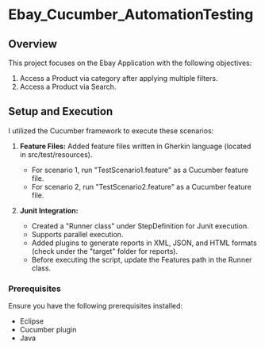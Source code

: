 # Ebay_Cucumber_AutomationTesting
## Overview
This project focuses on the Ebay Application with the following objectives:
1. Access a Product via category after applying multiple filters.
2. Access a Product via Search.

## Setup and Execution
I utilized the Cucumber framework to execute these scenarios:

1. **Feature Files:** Added feature files written in Gherkin language (located in src/test/resources).
   - For scenario 1, run "TestScenario1.feature" as a Cucumber feature file.
   - For scenario 2, run "TestScenario2.feature" as a Cucumber feature file.

2. **Junit Integration:**
   - Created a "Runner class" under StepDefinition for Junit execution.
   - Supports parallel execution.
   - Added plugins to generate reports in XML, JSON, and HTML formats (check under the "target" folder for reports).
   - Before executing the script, update the Features path in the Runner class.

### Prerequisites
Ensure you have the following prerequisites installed:
- Eclipse
- Cucumber plugin
- Java
